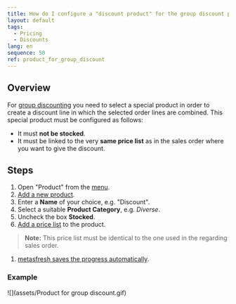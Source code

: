 ```yaml
---
title: How do I configure a "discount product" for the group discount process?
layout: default
tags:
  - Pricing
  - Discounts
lang: en
sequence: 50
ref: product_for_group_discount
---
```


## Overview
For [group discounting](Order_line_group_discount) you need to select a special product in order to create a discount line in which the selected order lines are combined. This special product must be configured as follows:
- It must **not be stocked**.
- It must be linked to the very **same price list** as in the sales order where you want to give the discount.

## Steps
1. Open "Product" from the [menu](Menu).
1. [Add a new product](New_Record_Window).
1. Enter a **Name**  of your choice, e.g. "Discount".
1. Select a suitable **Product Category**, e.g. *Diverse*.
1. Uncheck the box **Stocked**.
1. [Add a price list](ProductPrice) to the product.
 >**Note:** This price list must be identical to the one used in the regarding sales order.

1. [metasfresh saves the progress automatically](Saveindicator).

### Example
![](assets/Product for group discount.gif)
